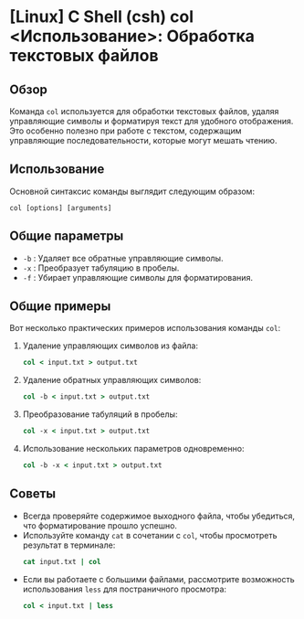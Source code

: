 # [Linux] C Shell (csh) col <Использование>: Обработка текстовых файлов

## Обзор
Команда `col` используется для обработки текстовых файлов, удаляя управляющие символы и форматируя текст для удобного отображения. Это особенно полезно при работе с текстом, содержащим управляющие последовательности, которые могут мешать чтению.

## Использование
Основной синтаксис команды выглядит следующим образом:

```
col [options] [arguments]
```

## Общие параметры
- `-b` : Удаляет все обратные управляющие символы.
- `-x` : Преобразует табуляцию в пробелы.
- `-f` : Убирает управляющие символы для форматирования.

## Общие примеры
Вот несколько практических примеров использования команды `col`:

1. Удаление управляющих символов из файла:
   ```csh
   col < input.txt > output.txt
   ```

2. Удаление обратных управляющих символов:
   ```csh
   col -b < input.txt > output.txt
   ```

3. Преобразование табуляций в пробелы:
   ```csh
   col -x < input.txt > output.txt
   ```

4. Использование нескольких параметров одновременно:
   ```csh
   col -b -x < input.txt > output.txt
   ```

## Советы
- Всегда проверяйте содержимое выходного файла, чтобы убедиться, что форматирование прошло успешно.
- Используйте команду `cat` в сочетании с `col`, чтобы просмотреть результат в терминале:
  ```csh
  cat input.txt | col
  ```
- Если вы работаете с большими файлами, рассмотрите возможность использования `less` для постраничного просмотра:
  ```csh
  col < input.txt | less
  ```